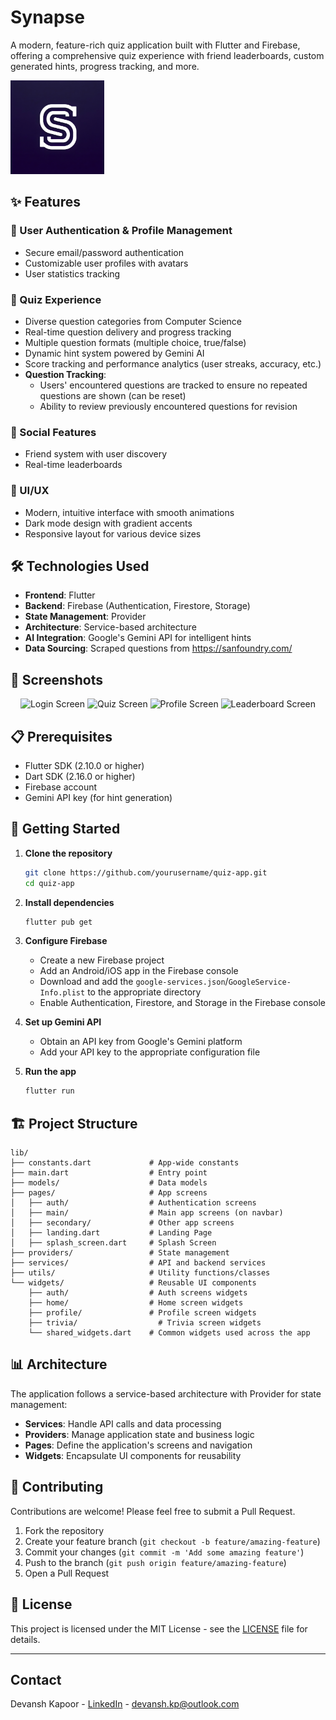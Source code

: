# Synapse

A modern, feature-rich quiz application built with Flutter and Firebase, offering a comprehensive quiz experience with friend leaderboards, custom generated hints, progress tracking, and more.

<img src="flutter_application/assets/icons/app_logo.png" alt="Synapse Logo" width="150">

## ✨ Features

### 🔐 User Authentication & Profile Management

- Secure email/password authentication
- Customizable user profiles with avatars
- User statistics tracking

### 🧩 Quiz Experience

- Diverse question categories from Computer Science
- Real-time question delivery and progress tracking
- Multiple question formats (multiple choice, true/false)
- Dynamic hint system powered by Gemini AI
- Score tracking and performance analytics (user streaks, accuracy, etc.)
- **Question Tracking**:
  - Users' encountered questions are tracked to ensure no repeated questions are shown (can be reset)
  - Ability to review previously encountered questions for revision

### 👥 Social Features

- Friend system with user discovery
- Real-time leaderboards

### 🎨 UI/UX

- Modern, intuitive interface with smooth animations
- Dark mode design with gradient accents
- Responsive layout for various device sizes

## 🛠️ Technologies Used

- **Frontend**: Flutter
- **Backend**: Firebase (Authentication, Firestore, Storage)
- **State Management**: Provider
- **Architecture**: Service-based architecture
- **AI Integration**: Google's Gemini API for intelligent hints
- **Data Sourcing**: Scraped questions from https://sanfoundry.com/

## 📱 Screenshots

<div align="center">
  <img src="screenshots/login.png" alt="Login Screen" width="200">
  <img src="screenshots/quiz.png" alt="Quiz Screen" width="200">
  <img src="screenshots/profile.png" alt="Profile Screen" width="200">
  <img src="screenshots/leaderboard.png" alt="Leaderboard Screen" width="200">
</div>

## 📋 Prerequisites

- Flutter SDK (2.10.0 or higher)
- Dart SDK (2.16.0 or higher)
- Firebase account
- Gemini API key (for hint generation)

## 🚀 Getting Started

1. **Clone the repository**

   ```bash
   git clone https://github.com/yourusername/quiz-app.git
   cd quiz-app
   ```

2. **Install dependencies**

   ```bash
   flutter pub get
   ```

3. **Configure Firebase**

   - Create a new Firebase project
   - Add an Android/iOS app in the Firebase console
   - Download and add the `google-services.json`/`GoogleService-Info.plist` to the appropriate directory
   - Enable Authentication, Firestore, and Storage in the Firebase console

4. **Set up Gemini API**

   - Obtain an API key from Google's Gemini platform
   - Add your API key to the appropriate configuration file

5. **Run the app**
   ```bash
   flutter run
   ```

## 🏗️ Project Structure

```
lib/
├── constants.dart             # App-wide constants
├── main.dart                  # Entry point
├── models/                    # Data models
├── pages/                     # App screens
│   ├── auth/                  # Authentication screens
│   ├── main/                  # Main app screens (on navbar)
│   ├── secondary/             # Other app screens
│   ├── landing.dart           # Landing Page
│   ├── splash_screen.dart     # Splash Screen
├── providers/                 # State management
├── services/                  # API and backend services
├── utils/                     # Utility functions/classes
└── widgets/                   # Reusable UI components
    ├── auth/                  # Auth screens widgets
    ├── home/                  # Home screen widgets
    ├── profile/               # Profile screen widgets
    ├── trivia/                  # Trivia screen widgets
    └── shared_widgets.dart    # Common widgets used across the app
```

## 📊 Architecture

The application follows a service-based architecture with Provider for state management:

- **Services**: Handle API calls and data processing
- **Providers**: Manage application state and business logic
- **Pages**: Define the application's screens and navigation
- **Widgets**: Encapsulate UI components for reusability

## 🤝 Contributing

Contributions are welcome! Please feel free to submit a Pull Request.

1. Fork the repository
2. Create your feature branch (`git checkout -b feature/amazing-feature`)
3. Commit your changes (`git commit -m 'Add some amazing feature'`)
4. Push to the branch (`git push origin feature/amazing-feature`)
5. Open a Pull Request

## 📄 License

This project is licensed under the MIT License - see the [LICENSE](LICENSE) file for details.

---

## Contact

Devansh Kapoor - [LinkedIn](https://linkedin.com/in/devansh-kapoor) - devansh.kp@outlook.com
